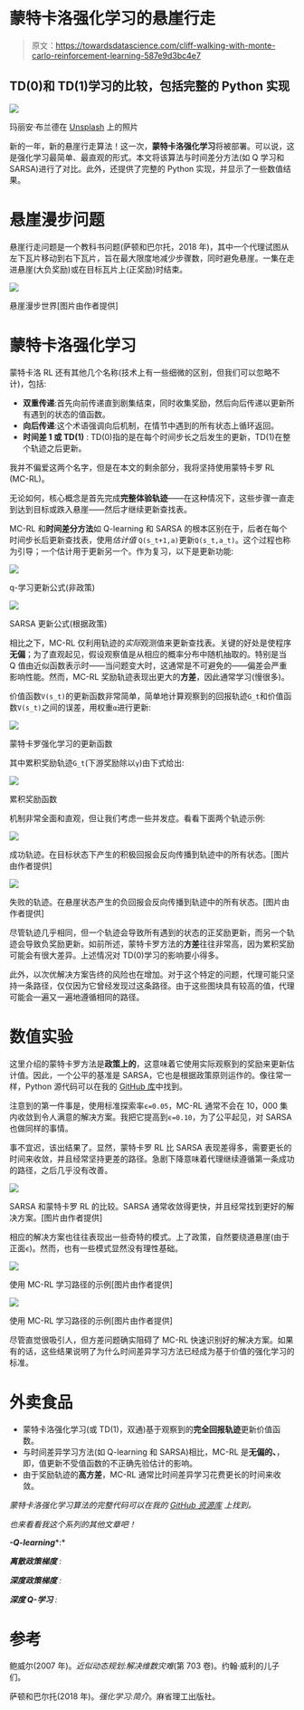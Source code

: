# 蒙特卡洛强化学习的悬崖行走

> 原文：<https://towardsdatascience.com/cliff-walking-with-monte-carlo-reinforcement-learning-587e9d3bc4e7>

## TD(0)和 TD(1)学习的比较，包括完整的 Python 实现

![](img/f433224e009019d302326bb06dcac8b2.png)

玛丽安·布兰德在 [Unsplash](https://unsplash.com?utm_source=medium&utm_medium=referral) 上的照片

新的一年，新的悬崖行走算法！这一次，**蒙特卡洛强化学习**将被部署。可以说，这是强化学习最简单、最直观的形式。本文将该算法与时间差分方法(如 Q 学习和 SARSA)进行了对比。此外，还提供了完整的 Python 实现，并显示了一些数值结果。

# 悬崖漫步问题

悬崖行走问题是一个教科书问题(萨顿和巴尔托，2018 年)，其中一个代理试图从左下瓦片移动到右下瓦片，旨在最大限度地减少步骤数，同时避免悬崖。一集在走进悬崖(大负奖励)或在目标瓦片上(正奖励)时结束。

![](img/5f4d13cbe56bfec804201001f9a70090.png)

悬崖漫步世界[图片由作者提供]

# 蒙特卡洛强化学习

蒙特卡洛 RL 还有其他几个名称(技术上有一些细微的区别，但我们可以忽略不计)，包括:

*   **双重传递**:首先向前传递直到剧集结束，同时收集奖励，然后向后传递以更新所有遇到的状态的值函数。
*   **向后传递**:这个术语强调向后机制，在情节中遇到的所有状态上循环返回。
*   **时间差 1 或 TD(1)** : TD(0)指的是在每个时间步长之后发生的更新，TD(1)在整个轨迹之后更新。

我并不偏爱这两个名字，但是在本文的剩余部分，我将坚持使用蒙特卡罗 RL (MC-RL)。

无论如何，核心概念是首先完成**完整体验轨迹**——在这种情况下，这些步骤一直走到达到目标或跌入悬崖——然后才继续更新查找表。

MC-RL 和**时间差分方法**如 Q-learning 和 SARSA 的根本区别在于，后者在每个时间步长后更新查找表，使用*估计值* `Q(s_t+1,a)`更新`Q(s_t,a_t)`。这个过程也称为引导；一个估计用于更新另一个。作为复习，以下是更新功能:

![](img/e82094cf1c40316ac5ec008ad7e01aad.png)

q-学习更新公式(非政策)

![](img/d4ba4e1b3b5f87a254bdbae1060769bc.png)

SARSA 更新公式(根据政策)

相比之下，MC-RL 仅利用轨迹的*实际*观测值来更新查找表。关键的好处是使程序**无偏**；为了直观起见，假设观察值是从相应的概率分布中随机抽取的。特别是当 Q 值由近似函数表示时——当问题变大时，这通常是不可避免的——偏差会严重影响性能。然而，MC-RL 奖励轨迹表现出更大的**方差**，因此通常学习(慢很多)。

价值函数`V(s_t)`的更新函数非常简单，简单地计算观察到的回报轨迹`G_t`和价值函数`V(s_t)`之间的误差，用权重`α`进行更新:

![](img/5dfb1e806a1065b8257203e912436ce1.png)

蒙特卡罗强化学习的更新函数

其中累积奖励轨迹`G_t`(下游奖励除以`γ`)由下式给出:

![](img/63de12bd2010b98eacb3cabaea14e886.png)

累积奖励函数

机制非常全面和直观，但让我们考虑一些并发症。看看下面两个轨迹示例:

![](img/2999647ea1a4df4638a8f9be1086dc63.png)

成功轨迹。在目标状态下产生的积极回报会反向传播到轨迹中的所有状态。[图片由作者提供]

![](img/de41abc2be10ce8c9d27c2d3e81b06c0.png)

失败的轨迹。在悬崖状态产生的负回报会反向传播到轨迹中的所有状态。[图片由作者提供]

尽管轨迹几乎相同，但一个轨迹会导致所有遇到的状态的正奖励更新，而另一个轨迹会导致负奖励更新。如前所述，蒙特卡罗方法的**方差**往往非常高，因为累积奖励可能会有很大差异。上述情况对 TD(0)学习的影响要小得多。

此外，以次优解决方案告终的风险也在增加。对于这个特定的问题，代理可能只坚持一条路径，仅仅因为它曾经发现过这条路径。由于这些图块具有较高的值，代理可能会一遍又一遍地遵循相同的路径。

# 数值实验

这里介绍的蒙特卡罗方法是**政策上的**，这意味着它使用实际观察到的奖励来更新估计值。因此，一个公平的基准是 SARSA，它也是根据政策原则运作的。像往常一样，Python 源代码可以在我的 [GitHub 库](https://github.com/woutervanheeswijk/cliff_walking_public)中找到。

注意到的第一件事是，使用标准探索率`ϵ=0.05`，MC-RL 通常不会在 10，000 集内收敛到令人满意的解决方案。我把它提高到`ϵ=0.10`，为了公平起见，对 SARSA 也做同样的事情。

事不宜迟，该出结果了。显然，蒙特卡罗 RL 比 SARSA 表现差得多，需要更长的时间来收敛，并且经常坚持更差的路径。急剧下降意味着代理继续遵循第一条成功的路径，之后几乎没有改善。

![](img/47240239e9a8a0910c425846f5a0576f.png)

SARSA 和蒙特卡罗 RL 的比较。SARSA 通常收敛得更快，并且经常找到更好的解决方案。[图片由作者提供]

相应的解决方案也往往表现出一些奇特的模式。上了政策，自然要绕道悬崖(由于正面`ϵ`)。然而，也有一些模式显然没有理性基础。

![](img/e87f7c2cd37454de2818dd46d9ef2000.png)

使用 MC-RL 学习路径的示例[图片由作者提供]

![](img/6818b2428502a7c2e4f925caeba62f9b.png)

使用 MC-RL 学习路径的示例[图片由作者提供]

尽管直觉很吸引人，但方差问题确实阻碍了 MC-RL 快速识别好的解决方案。如果有的话，这些结果说明了为什么时间差异学习方法已经成为基于价值的强化学习的标准。

# 外卖食品

*   蒙特卡洛强化学习(或 TD(1)，双通)基于观察到的**完全回报轨迹**更新价值函数。
*   与时间差异学习方法(如 Q-learning 和 SARSA)相比，MC-RL 是**无偏的、**，即，值更新不受值函数的不正确先验估计的影响。
*   由于奖励轨迹的**高方差**，MC-RL 通常比时间差异学习花费更长的时间来收敛。

*蒙特卡洛强化学习算法的完整代码可以在我的* [*GitHub 资源库*](https://github.com/woutervanheeswijk/cliff_walking_public) *上找到。*

*也来看看我这个系列的其他文章吧！*

***-Q-learning****:*

[](/walking-off-the-cliff-with-off-policy-reinforcement-learning-7fdbcdfe31ff)  

***离散政策梯度*** *:*

[](/cliff-walking-problem-with-the-discrete-policy-gradient-algorithm-59d1900d80d8)  

***深度政策梯度*** *:*

[](/deep-policy-gradient-for-cliff-walking-37d5014fd4bc)  

***深度 Q-学习*** *:*

[](/a-minimal-working-example-for-deep-q-learning-in-tensorflow-2-0-e0ca8a944d5e)  

# 参考

鲍威尔(2007 年)。*近似动态规划:解决维数灾难*(第 703 卷)。约翰·威利的儿子们。

萨顿和巴尔托(2018 年)。*强化学习:简介*。麻省理工出版社。